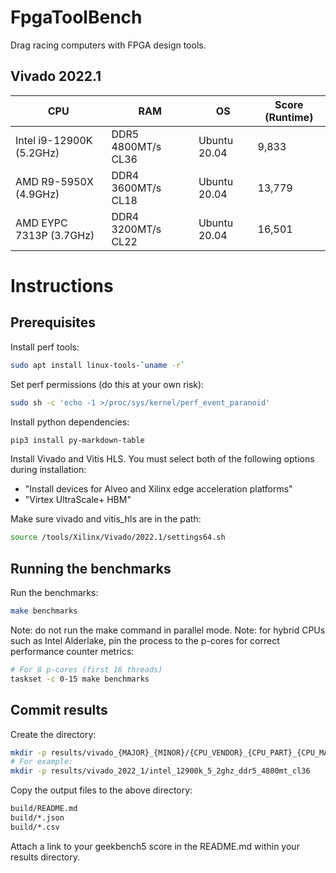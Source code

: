 # FpgaToolBench
Drag racing computers with FPGA design tools.

## Vivado 2022.1
| CPU                      | RAM                | OS           | Score (Runtime) |
|--------------------------|--------------------|--------------|-----------------|
| Intel i9-12900K (5.2GHz) | DDR5 4800MT/s CL36 | Ubuntu 20.04 | 9,833           |
| AMD R9-5950X (4.9GHz)    | DDR4 3600MT/s CL18 | Ubuntu 20.04 | 13,779          |
| AMD EYPC 7313P (3.7GHz)  | DDR4 3200MT/s CL22 | Ubuntu 20.04 | 16,501          |

# Instructions
## Prerequisites
Install perf tools:
```bash
sudo apt install linux-tools-`uname -r`
```

Set perf permissions (do this at your own risk):
```bash
sudo sh -c 'echo -1 >/proc/sys/kernel/perf_event_paranoid'
```

Install python dependencies:
```bash
pip3 install py-markdown-table
```

Install Vivado and Vitis HLS.
You must select both of the following options during installation:
- "Install devices for Alveo and Xilinx edge acceleration platforms"
- "Virtex UltraScale+ HBM"

Make sure vivado and vitis_hls are in the path:
```bash
source /tools/Xilinx/Vivado/2022.1/settings64.sh
```

## Running the benchmarks
Run the benchmarks:
```bash
make benchmarks
```

Note: do not run the make command in parallel mode.
Note: for hybrid CPUs such as Intel Alderlake, pin the process to the p-cores for correct performance counter metrics:
```bash
# For 8 p-cores (first 16 threads)
taskset -c 0-15 make benchmarks
```

## Commit results
Create the directory:
```bash
mkdir -p results/vivado_{MAJOR}_{MINOR}/{CPU_VENDOR}_{CPU_PART}_{CPU_MAX_FREQ}_{DDR_VERSION}_{DDR_SPEED}_{DDR_CAS_LATENCY}
# For example:
mkdir -p results/vivado_2022_1/intel_12900k_5_2ghz_ddr5_4800mt_cl36
```

Copy the output files to the above directory:
```bash
build/README.md
build/*.json
build/*.csv
```

Attach a link to your geekbench5 score in the README.md within your results directory.
